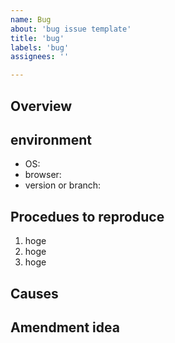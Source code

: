 ```yaml
---
name: Bug
about: 'bug issue template'
title: 'bug'
labels: 'bug'
assignees: ''

---
```


## Overview

## environment

- OS:
- browser:
- version or branch:

## Procedues to reproduce

1. hoge
2. hoge
3. hoge

## Causes
<!-- if you can guess this -->

## Amendment idea